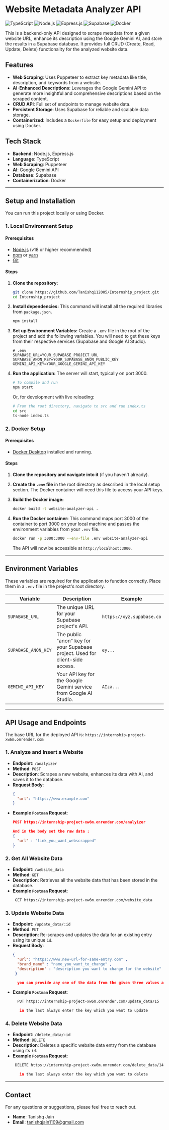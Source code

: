 # Website Metadata Analyzer API

![TypeScript](https://img.shields.io/badge/typescript-%23007ACC.svg?style=for-the-badge&logo=typescript&logoColor=white)
![Node.js](https://img.shields.io/badge/node.js-6DA55F?style=for-the-badge&logo=node.js&logoColor=white)
![Express.js](https://img.shields.io/badge/express.js-%23404d59.svg?style=for-the-badge&logo=express&logoColor=%2361DAFB)
![Supabase](https://img.shields.io/badge/Supabase-3ECF8E?style=for-the-badge&logo=supabase&logoColor=white)
![Docker](https://img.shields.io/badge/docker-%230db7ed.svg?style=for-the-badge&logo=docker&logoColor=white)

This is a backend-only API designed to scrape metadata from a given website URL, enhance its description using the Google Gemini AI, and store the results in a Supabase database. It provides full CRUD (Create, Read, Update, Delete) functionality for the analyzed website data.

## Features

-   **Web Scraping**: Uses Puppeteer to extract key metadata like title, description, and keywords from a website.
-   **AI-Enhanced Descriptions**: Leverages the Google Gemini API to generate more insightful and comprehensive descriptions based on the scraped content.
-   **CRUD API**: Full set of endpoints to manage website data.
-   **Persistent Storage**: Uses Supabase for reliable and scalable data storage.
-   **Containerized**: Includes a `Dockerfile` for easy setup and deployment using Docker.

## Tech Stack

-   **Backend**: Node.js, Express.js
-   **Language**: TypeScript
-   **Web Scraping**: Puppeteer
-   **AI**: Google Gemini API
-   **Database**: Supabase
-   **Containerization**: Docker

---

## Setup and Installation

You can run this project locally or using Docker.

### 1. Local Environment Setup

#### Prerequisites

-   [Node.js](https://nodejs.org/) (v18 or higher recommended)
-   [npm](https://www.npmjs.com/) or [yarn](https://yarnpkg.com/)
-   [Git](https://git-scm.com/)

#### Steps

1.  **Clone the repository:**
    ```bash
    git clone https://github.com/Tanishq112005/Internship_project.git
    cd Internship_project
    ```

2.  **Install dependencies:**
    This command will install all the required libraries from `package.json`.
    ```bash
    npm install
    ```

3.  **Set up Environment Variables:**
    Create a `.env` file in the root of the project and add the following variables. You will need to get these keys from their respective services (Supabase and Google AI Studio).

    ```env
    # .env
    SUPABASE_URL=YOUR_SUPABASE_PROJECT_URL
    SUPABASE_ANON_KEY=YOUR_SUPABASE_ANON_PUBLIC_KEY
    GEMINI_API_KEY=YOUR_GOOGLE_GEMINI_API_KEY
    ```

4.  **Run the application:**
    The server will start, typically on port 3000.
    ```bash
    # To compile and run
    npm start
    ```
    Or, for development with live reloading:
    ```bash
    # From the root directory, navigate to src and run index.ts
    cd src
    ts-node index.ts
    ```

### 2. Docker Setup

#### Prerequisites

-   [Docker Desktop](https://www.docker.com/products/docker-desktop/) installed and running.

#### Steps

1.  **Clone the repository and navigate into it** (if you haven't already).

2.  **Create the `.env` file** in the root directory as described in the local setup section. The Docker container will need this file to access your API keys.

3.  **Build the Docker image:**
    ```bash
    docker build -t website-analyzer-api .
    ```

4.  **Run the Docker container:**
    This command maps port 3000 of the container to port 3000 on your local machine and passes the environment variables from your `.env` file.
    ```bash
    docker run -p 3000:3000 --env-file .env website-analyzer-api
    ```
    The API will now be accessible at `http://localhost:3000`.

---

## Environment Variables

These variables are required for the application to function correctly. Place them in a `.env` file in the project's root directory.

| Variable            | Description                                                               | Example                                    |
| ------------------- | ------------------------------------------------------------------------- | ------------------------------------------ |
| `SUPABASE_URL`      | The unique URL for your Supabase project's API.                           | `https://xyz.supabase.co`                  |
| `SUPABASE_ANON_KEY` | The public "anon" key for your Supabase project. Used for client-side access. | `ey...`                                    |
| `GEMINI_API_KEY`    | Your API key for the Google Gemini service from Google AI Studio.         | `AIza...`                                  |

---

## API Usage and Endpoints

The base URL for the deployed API is: `https://internship-project-xw6m.onrender.com`

### 1. Analyze and Insert a Website

-   **Endpoint**: `/analyizer`
-   **Method**: `POST`
-   **Description**: Scrapes a new website, enhances its data with AI, and saves it to the database.
-   **Request Body**:
    ```json
    {
      "url": "https://www.example.com"
    }
    ```
-   **Example `Postman` Request**:
    ```json
    POST https://internship-project-xw6m.onrender.com/analyizer 

    And in the body set the raw data : 
    {
      "url" : "link_you_want_webscrapped"
    }
    ```

### 2. Get All Website Data

-   **Endpoint**: `/website_data`
-   **Method**: `GET`
-   **Description**: Retrieves all the website data that has been stored in the database.
-   **Example `Postman` Request**:
    ```bash
     GET https://internship-project-xw6m.onrender.com/website_data

    ```

### 3. Update Website Data

-   **Endpoint**: `/update_data/:id`
-   **Method**: `PUT`
-   **Description**: Re-scrapes and updates the data for an existing entry using its unique `id`.
-   **Request Body**:
    ```json
    {
      "url": "https://www.new-url-for-same-entry.com" , 
      "brand_name" : "name_you_want_to_change" , 
      "description" : "description you want to change for the website" 
     }

      you can provide any one of the data from the given three values also , but there should we atleast one data 
    ```
-   **Example `Postman` Request**:
    ```bash
      PUT https://internship-project-xw6m.onrender.com/update_data/15

       in the last always enter the key which you want to update 
    
    ```

### 4. Delete Website Data

-   **Endpoint**: `/delete_data/:id`
-   **Method**: `DELETE`
-   **Description**: Deletes a specific website data entry from the database using its `id`.
-   **Example `Postman` Request**:
    ```bash
     DELETE https://internship-project-xw6m.onrender.com/delete_data/14

       in the last always enter the key which you want to delete  
    ```

---

## Contact

For any questions or suggestions, please feel free to reach out.

-   **Name**: Tanishq Jain
-   **Email**: [tanishqjain1109@gmail.com](mailto:tanishqjain1109@gmail.com)